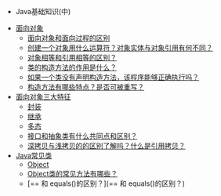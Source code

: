 * Java基础知识(中)
  
- [面向对象](#面向对象)
  - [面向对象和面向过程的区别](#面向对象和面向过程的区别)
  - [创建一个对象用什么运算符？对象实体与对象引用有何不同？](#创建一个对象用什么运算符？对象实体与对象引用有何不同？)
  - [对象相等和引用相等的区别？](#对象相等和引用相等的区别？)
  - [类的构造方法的作用是什么？](#类的构造方法的作用是什么？)
  - [如果一个类没有声明构造方法，该程序能够正确执行吗？](#如果一个类没有声明构造方法该程序能够正确执行吗？)
  - [构造方法有哪些特点？是否可被重写？](#构造方法有哪些特点？是否可被重写？)
- [面向对象三大特征](#面向对象三大特征)
  - [封装](#封装)
  - [继承](#继承)
  - [多态](#多态)
  - [接口和抽象类有什么共同点和区别？](#接口和抽象类有什么共同点和区别？)
  - [深拷贝与浅拷贝的的区别了解吗？什么是引用拷贝？](#深拷贝与浅拷贝的的区别了解吗？什么是引用拷贝？)
- [Java常见类](#java常见类)
  - [Object](#object)
  - [Object类的常见方法有哪些？](Object类的常见方法有哪些？)
  - [== 和 equals()的区别？](== 和 equals()的区别？)
  